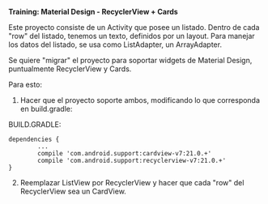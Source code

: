 <b>Training: Material Design - RecyclerView + Cards</b>

Este proyecto consiste de un Activity que posee un listado. Dentro de cada "row" del listado, tenemos un texto, definidos por un layout. Para manejar los datos del listado, se usa como ListAdapter, un ArrayAdapter.
 
Se quiere "migrar" el proyecto para soportar widgets de Material Design, puntualmente RecyclerView y Cards.

Para esto:

1) Hacer que el proyecto soporte ambos, modificando lo que corresponda en build.gradle: 

BUILD.GRADLE:

    dependencies {
            ...
            compile 'com.android.support:cardview-v7:21.0.+'
            compile 'com.android.support:recyclerview-v7:21.0.+'
    }
        

2) Reemplazar ListView por RecyclerView y hacer que cada "row" del RecyclerView sea un CardView.

